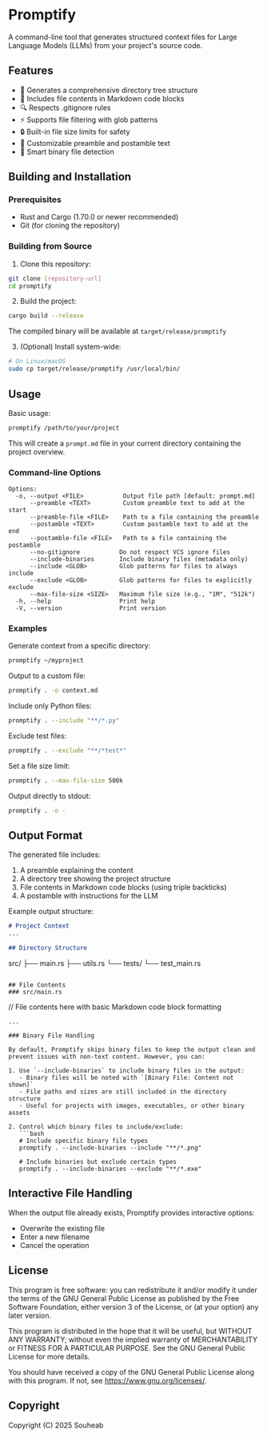 # Promptify

A command-line tool that generates structured context files for Large Language Models (LLMs) from your project's source code.

## Features

- 📂 Generates a comprehensive directory tree structure
- 📝 Includes file contents in Markdown code blocks
- 🔍 Respects .gitignore rules
- ⚡ Supports file filtering with glob patterns
- 🔒 Built-in file size limits for safety
- 🎨 Customizable preamble and postamble text
- 🚫 Smart binary file detection 

## Building and Installation

### Prerequisites

- Rust and Cargo (1.70.0 or newer recommended)
- Git (for cloning the repository)

### Building from Source

1. Clone this repository:
```bash
git clone [repository-url]
cd promptify
```

2. Build the project:
```bash
cargo build --release
```

The compiled binary will be available at `target/release/promptify`

3. (Optional) Install system-wide:
```bash
# On Linux/macOS
sudo cp target/release/promptify /usr/local/bin/
```

## Usage

Basic usage:

```bash
promptify /path/to/your/project
```

This will create a `prompt.md` file in your current directory containing the project overview.

### Command-line Options

```
Options:
  -o, --output <FILE>           Output file path [default: prompt.md]
      --preamble <TEXT>         Custom preamble text to add at the start
      --preamble-file <FILE>    Path to a file containing the preamble
      --postamble <TEXT>        Custom postamble text to add at the end
      --postamble-file <FILE>   Path to a file containing the postamble
      --no-gitignore           Do not respect VCS ignore files
      --include-binaries       Include binary files (metadata only)
      --include <GLOB>         Glob patterns for files to always include
      --exclude <GLOB>         Glob patterns for files to explicitly exclude
      --max-file-size <SIZE>   Maximum file size (e.g., "1M", "512k")
  -h, --help                   Print help
  -V, --version                Print version
```

### Examples

Generate context from a specific directory:
```bash
promptify ~/myproject
```

Output to a custom file:
```bash
promptify . -o context.md
```

Include only Python files:
```bash
promptify . --include "**/*.py"
```

Exclude test files:
```bash
promptify . --exclude "**/*test*"
```

Set a file size limit:
```bash
promptify . --max-file-size 500k
```

Output directly to stdout:
```bash
promptify . -o -
```

## Output Format

The generated file includes:

1. A preamble explaining the content
2. A directory tree showing the project structure
3. File contents in Markdown code blocks (using triple backticks)
4. A postamble with instructions for the LLM

Example output structure:
```markdown
# Project Context
...

## Directory Structure
```
src/
  ├── main.rs
  ├── utils.rs
  └── tests/
      └── test_main.rs
```

## File Contents
### src/main.rs
```
// File contents here with basic Markdown code block formatting
```
...

### Binary File Handling

By default, Promptify skips binary files to keep the output clean and prevent issues with non-text content. However, you can:

1. Use `--include-binaries` to include binary files in the output:
   - Binary files will be noted with `[Binary File: Content not shown]`
   - File paths and sizes are still included in the directory structure
   - Useful for projects with images, executables, or other binary assets

2. Control which binary files to include/exclude:
   ```bash
   # Include specific binary file types
   promptify . --include-binaries --include "**/*.png"
   
   # Include binaries but exclude certain types
   promptify . --include-binaries --exclude "**/*.exe"
   ```

## Interactive File Handling

When the output file already exists, Promptify provides interactive options:
- Overwrite the existing file
- Enter a new filename
- Cancel the operation

## License

This program is free software: you can redistribute it and/or modify
it under the terms of the GNU General Public License as published by
the Free Software Foundation, either version 3 of the License, or
(at your option) any later version.

This program is distributed in the hope that it will be useful,
but WITHOUT ANY WARRANTY; without even the implied warranty of
MERCHANTABILITY or FITNESS FOR A PARTICULAR PURPOSE. See the
GNU General Public License for more details.

You should have received a copy of the GNU General Public License
along with this program. If not, see <https://www.gnu.org/licenses/>.

## Copyright

Copyright (C) 2025 Souheab